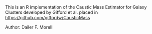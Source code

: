 This is an R implementation of the Caustic Mass Estimator for Galaxy Clusters developed by Gifford et al. placed in https://github.com/giffordw/CausticMass

Author: Dailer F. Morell
